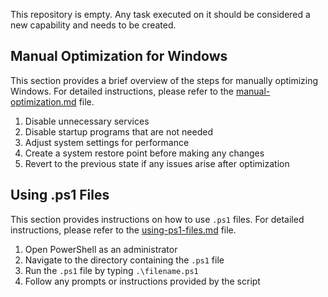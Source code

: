 This repository is empty. Any task executed on it should be considered a new capability and needs to be created.

## Manual Optimization for Windows

This section provides a brief overview of the steps for manually optimizing Windows. For detailed instructions, please refer to the [manual-optimization.md](docs/manual-optimization.md) file.

1. Disable unnecessary services
2. Disable startup programs that are not needed
3. Adjust system settings for performance
4. Create a system restore point before making any changes
5. Revert to the previous state if any issues arise after optimization

## Using .ps1 Files

This section provides instructions on how to use `.ps1` files. For detailed instructions, please refer to the [using-ps1-files.md](docs/using-ps1-files.md) file.

1. Open PowerShell as an administrator
2. Navigate to the directory containing the `.ps1` file
3. Run the `.ps1` file by typing `.\filename.ps1`
4. Follow any prompts or instructions provided by the script
